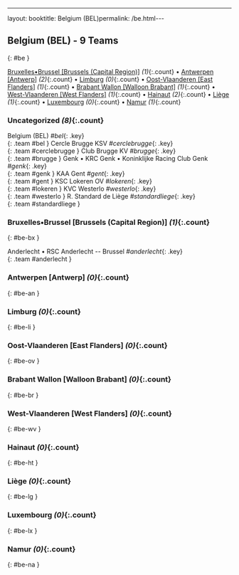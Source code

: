 ---
layout: booktitle: Belgium (BEL)permalink: /be.html---

## Belgium (BEL) - 9 Teams
{: #be }






[Bruxelles•Brussel [Brussels (Capital Region)]](#be-bx) _(1)_{:.count} • [Antwerpen [Antwerp]](#be-an) _(2)_{:.count} • [Limburg](#be-li) _(0)_{:.count} • [Oost-Vlaanderen [East Flanders]](#be-ov) _(1)_{:.count} • [Brabant Wallon [Walloon Brabant]](#be-br) _(1)_{:.count} • [West-Vlaanderen [West Flanders]](#be-wv) _(1)_{:.count} • [Hainaut](#be-ht) _(2)_{:.count} • [Liège](#be-lg) _(1)_{:.count} • [Luxembourg](#be-lx) _(0)_{:.count} • [Namur](#be-na) _(1)_{:.count}


### Uncategorized _(8)_{:.count}

Belgium  (BEL)  _#bel_{: .key} <br>
{: .team #bel }
Cercle Brugge KSV   _#cerclebrugge_{: .key} <br>
{: .team #cerclebrugge }
Club Brugge KV   _#brugge_{: .key} <br>
{: .team #brugge }
Genk • KRC Genk • Koninklijke Racing Club Genk   _#genk_{: .key} <br>
{: .team #genk }
KAA Gent   _#gent_{: .key} <br>
{: .team #gent }
KSC Lokeren OV   _#lokeren_{: .key} <br>
{: .team #lokeren }
KVC Westerlo   _#westerlo_{: .key} <br>
{: .team #westerlo }
R. Standard de Liège   _#standardliege_{: .key} <br>
{: .team #standardliege }



### Bruxelles•Brussel [Brussels (Capital Region)] _(1)_{:.count}
{: #be-bx }





<div class='columns3' markdown='1'>

Anderlecht • RSC Anderlecht   -- Brussel _#anderlecht_{: .key} <br>
{: .team #anderlecht }

</div>



### Antwerpen [Antwerp] _(0)_{:.count}
{: #be-an }





<div class='columns3' markdown='1'>


</div>



### Limburg _(0)_{:.count}
{: #be-li }





<div class='columns3' markdown='1'>


</div>



### Oost-Vlaanderen [East Flanders] _(0)_{:.count}
{: #be-ov }





<div class='columns3' markdown='1'>


</div>



### Brabant Wallon [Walloon Brabant] _(0)_{:.count}
{: #be-br }





<div class='columns3' markdown='1'>


</div>



### West-Vlaanderen [West Flanders] _(0)_{:.count}
{: #be-wv }





<div class='columns3' markdown='1'>


</div>



### Hainaut _(0)_{:.count}
{: #be-ht }





<div class='columns3' markdown='1'>


</div>



### Liège _(0)_{:.count}
{: #be-lg }





<div class='columns3' markdown='1'>


</div>



### Luxembourg _(0)_{:.count}
{: #be-lx }





<div class='columns3' markdown='1'>


</div>



### Namur _(0)_{:.count}
{: #be-na }





<div class='columns3' markdown='1'>


</div>


 
